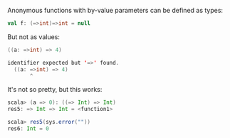 Anonymous functions with by-value parameters can be defined as types:
```scala
val f: (=>int)=>int = null
```

But not as values:
```scala
((a: =>int) => 4)
```
```scala
identifier expected but '=>' found.
  ((a: =>int) => 4)
       ^
```
It's not so pretty, but this works:

```scala
scala> (a => 0): ((=> Int) => Int)
res5: => Int => Int = <function1>

scala> res5(sys.error(""))
res6: Int = 0
```
